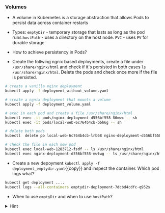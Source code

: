 
### Volumes

* A volume in Kubernetes is a storage abstraction that allows Pods to persist data across container restarts

* Types: `emptyDir` - temporary storage that lasts as long as the pod runs.`hostPath` - uses a directory on the host node. `PVC` - uses `PV` for durable storage

* How to achieve persistency in Pods? 
* Create the follwing ngnix based deployments, create a file under `/usr/share/nginx/html` and check if it's persisted in both cases `ls /usr/share/nginx/html`. Delete the pods and check once more if the file is persisted.

```bash
# create a vanilla nginx deployment
kubectl apply -f deployment_without_volume.yaml

# create a ngnix deployment that mounts a volume 
kubectl apply -f deployment_volume.yaml

# exec in each pod and create a file /usr/share/nginx/html
kubectl exec -it pods/nginx-deployment-d556bf558-86mwc -- sh
kubectl exec -it pods/local-web-6c764b4cb-bbh6g -- sh 

# delete both pods
kubectl  delete po local-web-6c764b4cb-lrb68 nginx-deployment-d556bf558-86mwc

# check the file in each new pod
kubectl exec local-web-1283712-fsdf -- ls /usr/share/nginx/html
kubectl exec nginx-deployment-d556bf558-mwtwg -- ls /usr/share/nginx/html
```

* Create a new depoyment `kubectl apply -f deployment_emptydir.yaml`{{copy}} and inspect the container. Which pod logs what?

```bash
kubectl get deployment ....
kubectl logs --all-containers emptydir-deployment-7dcbd4cdfc-q952s
```

* When to use `emptyDir` and when to use `hostPath`?

<details>
<summary>Hint</summary>
<code>kubectl logs emptydir-deployment-7dcbd4cdfc-q952s -c app-container</code> and also <code>kubectl logs emptydir-deployment-7dcbd4cdfc-q952s -c sidecar-container</code>
<br>
emptyDir: used for Temporary storage (caching/buffers, shared files between containers of the same Pod) at the pod level. 
<br>
hostPath: when you need direct access to a host machine's filesystem (custom monitoring agents, storing accessign logs on node /var/log)
</details>